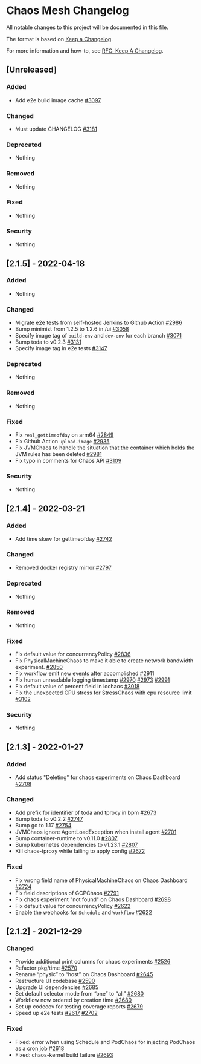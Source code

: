 # Chaos Mesh Changelog

All notable changes to this project will be documented in this file.

The format is based on [Keep a Changelog](https://keepachangelog.com/en/1.0.0/).

For more information and how-to, see [RFC: Keep A Changelog](https://github.com/chaos-mesh/rfcs/blob/main/text/2022-01-17-keep-a-changelog.md).

## [Unreleased]

### Added

- Add e2e build image cache [#3097](https://github.com/chaos-mesh/chaos-mesh/pull/3151)

### Changed

- Must update CHANGELOG [#3181](https://github.com/chaos-mesh/chaos-mesh/pull/3181)

### Deprecated

- Nothing

### Removed

- Nothing

### Fixed

- Nothing

### Security

- Nothing

## [2.1.5] - 2022-04-18

### Added

- Nothing

### Changed

- Migrate e2e tests from self-hosted Jenkins to Github Action [#2986](https://github.com/chaos-mesh/chaos-mesh/pull/2986)
- Bump minimist from 1.2.5 to 1.2.6 in /ui [#3058](https://github.com/chaos-mesh/chaos-mesh/pull/3058)
- Specify image tag of `build-env` and `dev-env` for each branch [#3071](https://github.com/chaos-mesh/chaos-mesh/pull/3071)
- Bump toda to v0.2.3 [#3131](https://github.com/chaos-mesh/chaos-mesh/pull/3131)
- Specify image tag in e2e tests [#3147](https://github.com/chaos-mesh/chaos-mesh/pull/3147)

### Deprecated

- Nothing

### Removed

- Nothing

### Fixed

- Fix `real_gettimeofday` on arm64 [#2849](https://github.com/chaos-mesh/chaos-mesh/pull/2849)
- Fix Github Action `upload-image` [#2935](https://github.com/chaos-mesh/chaos-mesh/pull/2935)
- Fix JVMChaos to handle the situation that the container which holds the JVM rules has been deleted [#2981](https://github.com/chaos-mesh/chaos-mesh/pull/2981)
- Fix typo in comments for Chaos API [#3109](https://github.com/chaos-mesh/chaos-mesh/pull/3109)

### Security

- Nothing

## [2.1.4] - 2022-03-21

### Added

- Add time skew for gettimeofday [#2742](https://github.com/chaos-mesh/chaos-mesh/pull/2742)

### Changed

- Removed docker registry mirror [#2797](https://github.com/chaos-mesh/chaos-mesh/pull/2797)

### Deprecated

- Nothing

### Removed

- Nothing

### Fixed

- Fix default value for concurrencyPolicy [#2836](https://github.com/chaos-mesh/chaos-mesh/pull/2836)
- Fix PhysicalMachineChaos to make it able to create network bandwidth experiment. [#2850](https://github.com/chaos-mesh/chaos-mesh/pull/2850)
- Fix workflow emit new events after accomplished [#2911](https://github.com/chaos-mesh/chaos-mesh/pull/2911)
- Fix human unreadable logging timestamp [#2970](https://github.com/chaos-mesh/chaos-mesh/pull/2970) [#2973](https://github.com/chaos-mesh/chaos-mesh/pull/2973) [#2991](https://github.com/chaos-mesh/chaos-mesh/pull/2991)
- Fix default value of percent field in iochaos [#3018](https://github.com/chaos-mesh/chaos-mesh/pull/3018)
- Fix the unexpected CPU stress for StressChaos with cpu resource limit [#3102](https://github.com/chaos-mesh/chaos-mesh/pull/3102)

### Security

- Nothing

## [2.1.3] - 2022-01-27

### Added

- Add status "Deleting" for chaos experiments on Chaos Dashboard [#2708](https://github.com/chaos-mesh/chaos-mesh/pull/2708)

### Changed

- Add prefix for identifier of toda and tproxy in bpm [#2673](https://github.com/chaos-mesh/chaos-mesh/pull/2673)
- Bump toda to v0.2.2 [#2747](https://github.com/chaos-mesh/chaos-mesh/pull/2747)
- Bump go to 1.17 [#2754](https://github.com/chaos-mesh/chaos-mesh/pull/2754)
- JVMChaos ignore AgentLoadException when install agent [#2701](https://github.com/chaos-mesh/chaos-mesh/pull/2701)
- Bump container-runtime to v0.11.0 [#2807](https://github.com/chaos-mesh/chaos-mesh/pull/2807)
- Bump kubernetes dependencies to v1.23.1 [#2807](https://github.com/chaos-mesh/chaos-mesh/pull/2807)
- Kill chaos-tproxy while failing to apply config [#2672](https://github.com/chaos-mesh/chaos-mesh/pull/2672)

### Fixed

- Fix wrong field name of PhysicalMachineChaos on Chaos Dashboard [#2724](https://github.com/chaos-mesh/chaos-mesh/pull/2724)
- Fix field descriptions of GCPChaos [#2791](https://github.com/chaos-mesh/chaos-mesh/pull/2791)
- Fix chaos experiment "not found" on Chaos Dashboard [#2698](https://github.com/chaos-mesh/chaos-mesh/pull/2698)
- Fix default value for concurrencyPolicy [#2622](https://github.com/chaos-mesh/chaos-mesh/pull/2622)
- Enable the webhooks for `Schedule` and `Workflow` [#2622](https://github.com/chaos-mesh/chaos-mesh/pull/2622)

## [2.1.2] - 2021-12-29

### Changed

- Provide additional print columns for chaos experiments [#2526](https://github.com/chaos-mesh/chaos-mesh/pull/2526)
- Refactor pkg/time [#2570](https://github.com/chaos-mesh/chaos-mesh/pull/2570)
- Rename “physic” to “host” on Chaos Dashboard [#2645](https://github.com/chaos-mesh/chaos-mesh/pull/2645)
- Restructure UI codebase [#2590](https://github.com/chaos-mesh/chaos-mesh/pull/2590)
- Upgrade UI dependencies [#2685](https://github.com/chaos-mesh/chaos-mesh/pull/2685)
- Set default selector mode from “one” to “all” [#2680](https://github.com/chaos-mesh/chaos-mesh/pull/2792)
- Workflow now ordered by creation time [#2680](https://github.com/chaos-mesh/chaos-mesh/pull/2680)
- Set up codecov for testing coverage reports [#2679](https://github.com/chaos-mesh/chaos-mesh/pull/2679)
- Speed up e2e tests [#2617](https://github.com/chaos-mesh/chaos-mesh/pull/2617) [#2702](https://github.com/chaos-mesh/chaos-mesh/pull/2702)

### Fixed

- Fixed: error when using Schedule and PodChaos for injecting PodChaos as a cron job [#2618](https://github.com/chaos-mesh/chaos-mesh/pull/2618)
- Fixed: chaos-kernel build failure [#2693](https://github.com/chaos-mesh/chaos-mesh/pull/2693)
